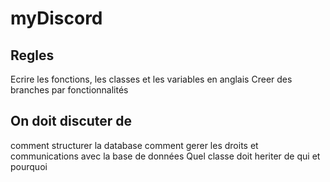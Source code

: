 # myDiscord

## Regles

Ecrire les fonctions, les classes et les variables en anglais
Creer des branches par fonctionnalités

## On doit discuter de

comment structurer la database
comment gerer les droits et communications avec la base de données
Quel classe doit heriter de qui et pourquoi


